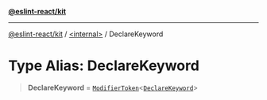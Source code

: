 [**@eslint-react/kit**](../../README.md)

***

[@eslint-react/kit](../../README.md) / [\<internal\>](../README.md) / DeclareKeyword

# Type Alias: DeclareKeyword

> **DeclareKeyword** = [`ModifierToken`](../interfaces/ModifierToken.md)\<[`DeclareKeyword`](../enumerations/SyntaxKind.md#declarekeyword)\>
